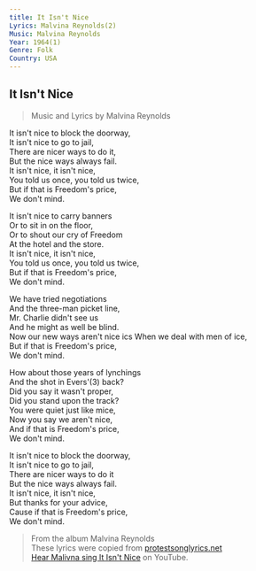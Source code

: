 ```yaml
---
title: It Isn't Nice
Lyrics: Malvina Reynolds(2)
Music: Malvina Reynolds
Year: 1964(1)
Genre: Folk
Country: USA
---
```

## It Isn't Nice

> Music and Lyrics by Malvina Reynolds

It isn't nice to block the doorway,  
It isn't nice to go to jail,  
There are nicer ways to do it,  
But the nice ways always fail.  
It isn't nice, it isn't nice,  
You told us once, you told us twice,  
But if that is Freedom's price,  
We don't mind.

It isn't nice to carry banners  
Or to sit in on the floor,  
Or to shout our cry of Freedom  
At the hotel and the store.  
It isn't nice, it isn't nice,  
You told us once, you told us twice,  
But if that is Freedom's price,  
We don't mind.

We have tried negotiations  
And the three-man picket line,  
Mr. Charlie didn't see us  
And he might as well be blind.  
Now our new ways aren't nice  ics
When we deal with men of ice,  
But if that is Freedom's price,  
We don't mind.

How about those years of lynchings  
And the shot in Evers'(3) back?  
Did you say it wasn't proper,  
Did you stand upon the track?  
You were quiet just like mice,  
Now you say we aren't nice,  
And if that is Freedom's price,  
We don't mind.

It isn't nice to block the doorway,  
It isn't nice to go to jail,  
There are nicer ways to do it  
But the nice ways always fail.  
It isn't nice, it isn't nice,  
But thanks for your advice,  
Cause if that is Freedom's price,  
We don't mind.

> From the album Malvina Reynolds  
> These lyrics were copied from [protestsonglyrics.net](http://www.protestsonglyrics.net/Community_Organizing_Songs/It-Isnt-Nice.phtml)  
> [Hear Malivna sing It Isn't Nice](https://www.youtube.com/watch?v=UvC4xq32AX8) on YouTube.
